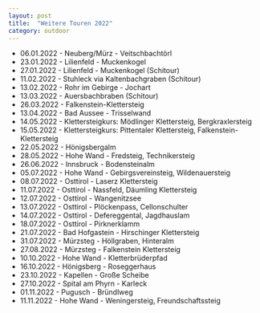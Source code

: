 ```yaml
---
layout: post
title:  "Weitere Touren 2022"
category: outdoor
---
```

* 06.01.2022 - Neuberg/Mürz - Veitschbachtörl
* 23.01.2022 - Lilienfeld - Muckenkogel
* 27.01.2022 - Lilienfeld - Muckenkogel (Schitour)
* 11.02.2022 - Stuhleck via Kaltenbachgraben (Schitour)
* 13.02.2022 - Rohr im Gebirge - Jochart
* 13.03.2022 - Auersbachbraben (Schitour)
* 26.03.2022 - Falkenstein-Klettersteig
* 13.04.2022 - Bad Aussee - Trisselwand
* 14.05.2022 - Klettersteigkurs: Mödlinger Klettersteig, Bergkraxlersteig
* 15.05.2022 - Klettersteigkurs: Pittentaler Klettersteig, Falkenstein-Klettersteig
* 22.05.2022 - Hönigsbergalm
* 28.05.2022 - Hohe Wand - Fredsteig, Technikersteig
* 26.06.2022 - Innsbruck - Bodensteinalm
* 05.07.2022 - Hohe Wand - Gebirgsvereinsteig, Wildenauersteig
* 08.07.2022 - Osttirol - Laserz Klettersteig
* 11.07.2022 - Osttirol - Nassfeld, Däumling Klettersteig
* 12.07.2022 - Osttirol - Wangenitzsee
* 13.07.2022 - Osttirol - Plöckenpass, Cellonschulter
* 14.07.2022 - Osttirol - Defereggental, Jagdhauslam
* 18.07.2022 - Osttirol - Pirknerklamm
* 21.07.2022 - Bad Hofgastein - Hirschinger Klettersteig
* 31.07.2022 - Mürzsteg - Höllgraben, Hinteralm
* 27.08.2022 - Mürzsteg - Falkenstein Klettersteig
* 10.10.2022 - Hohe Wand - Kletterbrüderpfad
* 16.10.2022 - Hönigsberg - Roseggerhaus
* 23.10.2022 - Kapellen - Große Scheibe
* 27.10.2022 - Spital am Phyrn - Karleck
* 01.11.2022 - Pugusch - Bründlweg
* 11.11.2022 - Hohe Wand - Weningersteig, Freundschaftssteig
